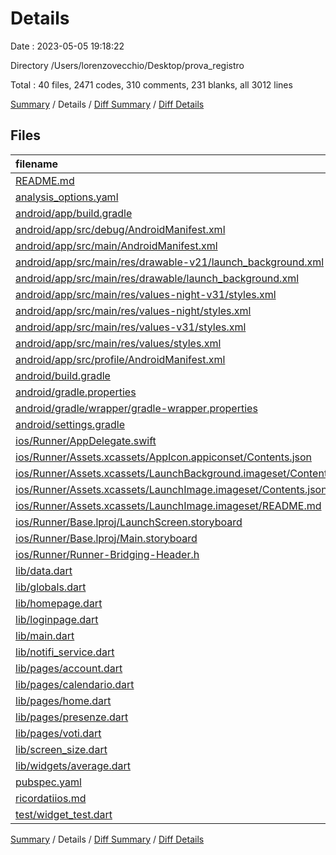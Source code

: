 # Details

Date : 2023-05-05 19:18:22

Directory /Users/lorenzovecchio/Desktop/prova_registro

Total : 40 files,  2471 codes, 310 comments, 231 blanks, all 3012 lines

[Summary](results.md) / Details / [Diff Summary](diff.md) / [Diff Details](diff-details.md)

## Files
| filename | language | code | comment | blank | total |
| :--- | :--- | ---: | ---: | ---: | ---: |
| [README.md](/README.md) | Markdown | 9 | 0 | 6 | 15 |
| [analysis_options.yaml](/analysis_options.yaml) | YAML | 3 | 23 | 4 | 30 |
| [android/app/build.gradle](/android/app/build.gradle) | Groovy | 56 | 6 | 13 | 75 |
| [android/app/src/debug/AndroidManifest.xml](/android/app/src/debug/AndroidManifest.xml) | XML | 4 | 4 | 1 | 9 |
| [android/app/src/main/AndroidManifest.xml](/android/app/src/main/AndroidManifest.xml) | XML | 37 | 8 | 2 | 47 |
| [android/app/src/main/res/drawable-v21/launch_background.xml](/android/app/src/main/res/drawable-v21/launch_background.xml) | XML | 9 | 0 | 1 | 10 |
| [android/app/src/main/res/drawable/launch_background.xml](/android/app/src/main/res/drawable/launch_background.xml) | XML | 9 | 0 | 1 | 10 |
| [android/app/src/main/res/values-night-v31/styles.xml](/android/app/src/main/res/values-night-v31/styles.xml) | XML | 14 | 7 | 1 | 22 |
| [android/app/src/main/res/values-night/styles.xml](/android/app/src/main/res/values-night/styles.xml) | XML | 9 | 9 | 1 | 19 |
| [android/app/src/main/res/values-v31/styles.xml](/android/app/src/main/res/values-v31/styles.xml) | XML | 14 | 7 | 1 | 22 |
| [android/app/src/main/res/values/styles.xml](/android/app/src/main/res/values/styles.xml) | XML | 13 | 9 | 1 | 23 |
| [android/app/src/profile/AndroidManifest.xml](/android/app/src/profile/AndroidManifest.xml) | XML | 4 | 4 | 1 | 9 |
| [android/build.gradle](/android/build.gradle) | Groovy | 27 | 0 | 4 | 31 |
| [android/gradle.properties](/android/gradle.properties) | Properties | 3 | 0 | 0 | 3 |
| [android/gradle/wrapper/gradle-wrapper.properties](/android/gradle/wrapper/gradle-wrapper.properties) | Properties | 5 | 1 | 1 | 7 |
| [android/settings.gradle](/android/settings.gradle) | Groovy | 8 | 0 | 4 | 12 |
| [ios/Runner/AppDelegate.swift](/ios/Runner/AppDelegate.swift) | Swift | 45 | 5 | 15 | 65 |
| [ios/Runner/Assets.xcassets/AppIcon.appiconset/Contents.json](/ios/Runner/Assets.xcassets/AppIcon.appiconset/Contents.json) | JSON | 122 | 0 | 1 | 123 |
| [ios/Runner/Assets.xcassets/LaunchBackground.imageset/Contents.json](/ios/Runner/Assets.xcassets/LaunchBackground.imageset/Contents.json) | JSON | 21 | 0 | 1 | 22 |
| [ios/Runner/Assets.xcassets/LaunchImage.imageset/Contents.json](/ios/Runner/Assets.xcassets/LaunchImage.imageset/Contents.json) | JSON | 23 | 0 | 1 | 24 |
| [ios/Runner/Assets.xcassets/LaunchImage.imageset/README.md](/ios/Runner/Assets.xcassets/LaunchImage.imageset/README.md) | Markdown | 3 | 0 | 2 | 5 |
| [ios/Runner/Base.lproj/LaunchScreen.storyboard](/ios/Runner/Base.lproj/LaunchScreen.storyboard) | XML | 43 | 1 | 1 | 45 |
| [ios/Runner/Base.lproj/Main.storyboard](/ios/Runner/Base.lproj/Main.storyboard) | XML | 25 | 1 | 1 | 27 |
| [ios/Runner/Runner-Bridging-Header.h](/ios/Runner/Runner-Bridging-Header.h) | C++ | 1 | 0 | 1 | 2 |
| [lib/data.dart](/lib/data.dart) | Dart | 180 | 4 | 20 | 204 |
| [lib/globals.dart](/lib/globals.dart) | Dart | 118 | 9 | 11 | 138 |
| [lib/homepage.dart](/lib/homepage.dart) | Dart | 90 | 1 | 7 | 98 |
| [lib/loginpage.dart](/lib/loginpage.dart) | Dart | 139 | 3 | 7 | 149 |
| [lib/main.dart](/lib/main.dart) | Dart | 203 | 16 | 16 | 235 |
| [lib/notifi_service.dart](/lib/notifi_service.dart) | Dart | 31 | 0 | 6 | 37 |
| [lib/pages/account.dart](/lib/pages/account.dart) | Dart | 74 | 0 | 7 | 81 |
| [lib/pages/calendario.dart](/lib/pages/calendario.dart) | Dart | 142 | 1 | 9 | 152 |
| [lib/pages/home.dart](/lib/pages/home.dart) | Dart | 469 | 4 | 15 | 488 |
| [lib/pages/presenze.dart](/lib/pages/presenze.dart) | Dart | 250 | 1 | 9 | 260 |
| [lib/pages/voti.dart](/lib/pages/voti.dart) | Dart | 102 | 1 | 7 | 110 |
| [lib/screen_size.dart](/lib/screen_size.dart) | Dart | 24 | 0 | 5 | 29 |
| [lib/widgets/average.dart](/lib/widgets/average.dart) | Dart | 80 | 0 | 6 | 86 |
| [pubspec.yaml](/pubspec.yaml) | YAML | 46 | 175 | 34 | 255 |
| [ricordatiios.md](/ricordatiios.md) | Markdown | 2 | 0 | 0 | 2 |
| [test/widget_test.dart](/test/widget_test.dart) | Dart | 14 | 10 | 7 | 31 |

[Summary](results.md) / Details / [Diff Summary](diff.md) / [Diff Details](diff-details.md)